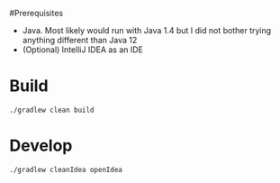 #Prerequisites

* Java. Most likely would run with Java 1.4 but I did not bother trying anything different than Java 12
* (Optional) IntelliJ IDEA as an IDE

# Build

```./gradlew clean build```

# Develop

```./gradlew cleanIdea openIdea```
 
 